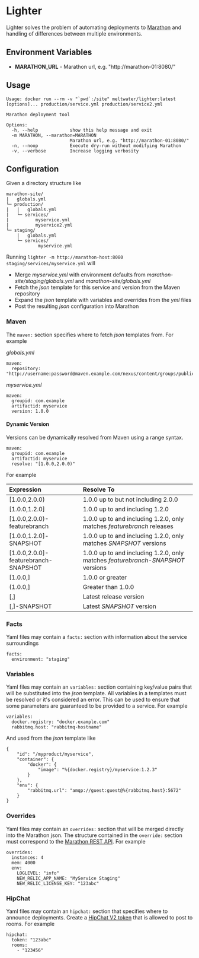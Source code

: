 # Lighter
Lighter solves the problem of automating deployments to [Marathon](https://github.com/mesosphere/marathon) and 
handling of differences between multiple environments.

## Environment Variables

 * **MARATHON_URL** - Marathon url, e.g. "http://marathon-01:8080/"

## Usage

```
Usage: docker run --rm -v "`pwd`:/site" meltwater/lighter:latest [options]... production/service.yml production/service2.yml

Marathon deployment tool

Options:
  -h, --help            show this help message and exit
  -m MARATHON, --marathon=MARATHON
                        Marathon url, e.g. "http://marathon-01:8080/"
  -n, --noop            Execute dry-run without modifying Marathon
  -v, --verbose         Increase logging verbosity
```

## Configuration

Given a directory structure like
```
marathon-site/
|   globals.yml
└─ production/
|   |   globals.yml
|   └─ services/
|          myservice.yml
|          myservice2.yml
└─ staging/
    |   globals.yml
    └─ services/
            myservice.yml
```

Running `lighter -m http://marathon-host:8080 staging/services/myservice.yml` will

* Merge *myservice.yml* with environment defaults from *marathon-site/staging/globals.yml* and *marathon-site/globals.yml*
* Fetch the *json* template for this service and version from the Maven repository
* Expand the *json* template with variables and overrides from the *yml* files
* Post the resulting *json* configuration into Marathon

### Maven
The `maven:` section specifies where to fetch *json* templates from. For example

*globals.yml*
```
maven:
  repository: "http://username:password@maven.example.com/nexus/content/groups/public
```

*myservice.yml*
```
maven:
  groupid: com.example
  artifactid: myservice
  version: 1.0.0
```

#### Dynamic Version
Versions can be dynamically resolved from Maven using a range syntax.

```
maven:
  groupid: com.example
  artifactid: myservice
  resolve: "[1.0.0,2.0.0)"
```

For example

Expression | Resolve To
:----------|:-----------
[1.0.0,2.0.0) | 1.0.0 up to but not including 2.0.0
[1.0.0,1.2.0] | 1.0.0 up to and including 1.2.0
[1.0.0,2.0.0)-featurebranch | 1.0.0 up to and including 1.2.0, only matches *featurebranch* releases
[1.0.0,1.2.0]-SNAPSHOT | 1.0.0 up to and including 1.2.0, only matches *SNAPSHOT* versions
[1.0.0,2.0.0]-featurebranch-SNAPSHOT | 1.0.0 up to and including 1.2.0, only matches *featurebranch-SNAPSHOT* versions
[1.0.0,] | 1.0.0 or greater
(1.0.0,] | Greater than 1.0.0
[,] | Latest release version
[,]-SNAPSHOT | Latest *SNAPSHOT* version

### Facts
Yaml files may contain a `facts:` section with information about the service surroundings

```
facts:
  environment: "staging"
```

### Variables
Yaml files may contain an `variables:` section containing key/value pairs that will be substituted into the *json* template. All 
variables in a templates must be resolved or it's considered an error. This can be used to ensure that some parameters are 
guaranteed to be provided to a service. For example
```
variables:
  docker.registry: "docker.example.com"
  rabbitmq.host: "rabbitmq-hostname"
```

And used from the *json* template like
```
{
    "id": "/myproduct/myservice",
    "container": {
        "docker": {
            "image": "%{docker.registry}/myservice:1.2.3"
        }
    },
    "env": {
        "rabbitmq.url": "amqp://guest:guest@%{rabbitmq.host}:5672"
    }
}
```

### Overrides
Yaml files may contain an `overrides:` section that will be merged directly into the Marathon json. The 
structure contained in the `override:` section must correspond to the [Marathon REST API](https://mesosphere.github.io/marathon/docs/rest-api.html#post-v2-apps). For example 

```
overrides:
  instances: 4
  mem: 4000
  env:
    LOGLEVEL: "info"
    NEW_RELIC_APP_NAME: "MyService Staging"
    NEW_RELIC_LICENSE_KEY: "123abc"
```

### HipChat
Yaml files may contain an `hipchat:` section that specifies where to announce deployments. Create a [HipChat V2 token](https://www.hipchat.com/docs/apiv2) that is allowed to post to rooms. For example

```
hipchat:
  token: "123abc"
  rooms:
    - "123456"
```
